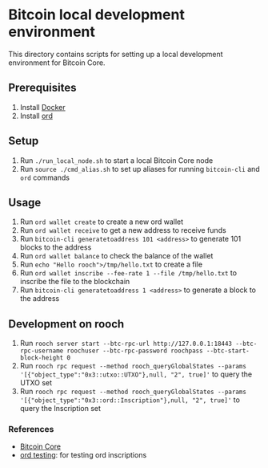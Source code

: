 # Bitcoin local development environment

This directory contains scripts for setting up a local development environment for Bitcoin Core.

## Prerequisites
1. Install [Docker](https://docs.docker.com/install/)
2. Install [ord](https://docs.ordinals.com/guides/inscriptions.html#installing-ord)

## Setup

1. Run `./run_local_node.sh` to start a local Bitcoin Core node
2. Run `source ./cmd_alias.sh` to set up aliases for running `bitcoin-cli` and `ord` commands

## Usage

1. Run `ord wallet create` to create a new ord wallet
2. Run `ord wallet receive` to get a new address to receive funds
3. Run `bitcoin-cli generatetoaddress 101 <address>` to generate 101 blocks to the address
4. Run `ord wallet balance` to check the balance of the wallet
5. Run `echo "Hello rooch">/tmp/hello.txt` to create a file
6. Run `ord wallet inscribe --fee-rate 1 --file /tmp/hello.txt` to inscribe the file to the blockchain
7. Run `bitcoin-cli generatetoaddress 1 <address>` to generate a block to the address

## Development on rooch

1. Run `rooch server start --btc-rpc-url http://127.0.0.1:18443 --btc-rpc-username roochuser --btc-rpc-password roochpass --btc-start-block-height 0`
2. Run `rooch rpc request --method rooch_queryGlobalStates --params '[{"object_type":"0x3::utxo::UTXO"},null, "2", true]'` to query the UTXO set
3. Run `rooch rpc request --method rooch_queryGlobalStates --params '[{"object_type":"0x3::ord::Inscription"},null, "2", true]'` to query the Inscription set

### References
* [Bitcoin Core](https://bitcoincore.org/en/doc/25.0.0/)
* [ord testing](https://docs.ordinals.com/guides/testing.html): for testing ord inscriptions